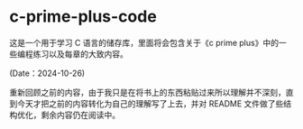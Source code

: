 # c-prime-plus-code

这是一个用于学习 C 语言的储存库，里面将会包含关于《c prime plus》中的一些编程练习以及每章的大致内容。

(Date：2024-10-26)

重新回顾之前的内容，由于我只是在将书上的东西粘贴过来所以理解并不深刻，直到今天才把之前的内容转化为自己的理解写了上去，并对 README 文件做了些结构优化，剩余内容仍在阅读中。
